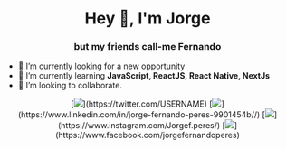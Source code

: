 
<h1 align="center">Hey 👋, I'm Jorge</h1>
<h3 align="center">but my friends call-me Fernando</h3>

- 🔭 I’m currently looking for a new opportunity
- 🌱 I’m currently learning **JavaScript, ReactJS, React Native, NextJs**
- 🤝 I’m looking to collaborate.


<p align="center">
[<img src="https://img.shields.io/badge/twitter-%231DA1F2.svg?&style=for-the-badge&logo=twitter&logoColor=white" />](https://twitter.com/USERNAME) [<img src="https://img.shields.io/badge/linkedin-%230077B5.svg?&style=for-the-badge&logo=linkedin&logoColor=white" />](https://www.linkedin.com/in/jorge-fernando-peres-9901454b//) [<img src = "https://img.shields.io/badge/instagram-%23E4405F.svg?&style=for-the-badge&logo=instagram&logoColor=white">](https://www.instagram.com/Jorgef.peres/) [<img src = "https://img.shields.io/badge/facebook-%231877F2.svg?&style=for-the-badge&logo=facebook&logoColor=white">](https://www.facebook.com/jorgefernandoperes)
<p>
